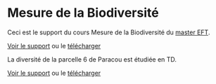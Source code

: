 # Mesure de la Biodiversité

Ceci est le support du cours Mesure de la Biodiversité du [master EFT](http://eft.ecofog/gf).

[Voir le support](https://EricMarcon.github.io/Cours-Biodiversite/Diversity_Metrics.html) ou le [télécharger](https://EricMarcon.github.io/Cours-Biodiversite/Diversity_Metrics.pdf)

La diversité de la parcelle 6 de Paracou est étudiée en TD.

[Voir le support](https://EricMarcon.github.io/Cours-Biodiversite/Paracou6.html) ou le [télécharger](https://EricMarcon.github.io/Cours-Biodiversite/Paracou6.pdf)
